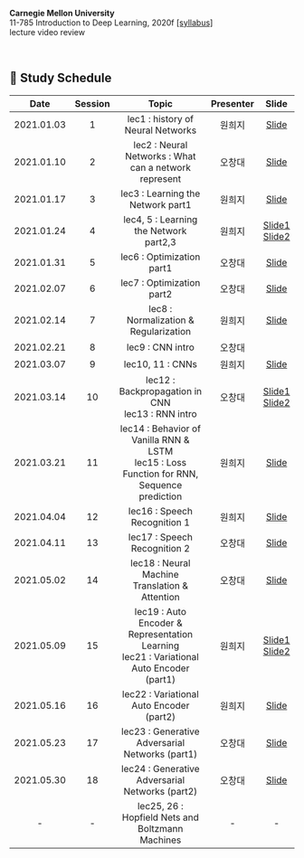 
**Carnegie Mellon University**<br/>11-785 Introduction to Deep Learning, 2020f [[syllabus]](https://deeplearning.cs.cmu.edu/F20/index.html)<br/>lecture video review

<br/>

## 📕 Study Schedule

|       Date       | Session | Topic | Presenter | Slide |
|:----------------:|:------:|:----------------------------------------:|:----------:|:------:|
| 2021.01.03 | 1 | lec1 : history of Neural Networks | 원희지 | [Slide](https://github.com/changdaeoh/CMU11785_Deep-Learning/blob/main/slide/DL001_s1_lec1_Introduction.pdf) | 
| 2021.01.10 | 2 | lec2 : Neural Networks : What can a network represent | 오창대 | [Slide](https://github.com/changdaeoh/CMU11785_Deep-Learning/blob/main/slide/DL001_s2_lec2_neural_networks.pdf) |
| 2021.01.17 | 3 | lec3 : Learning the Network part1 | 원희지 | [Slide](https://github.com/changdaeoh/CMU11785_Deep-Learning/blob/main/slide/DL001_s3_lec3_Learning_the_network_1.pdf) | 
| 2021.01.24 | 4 | lec4, 5 : Learning the Network part2,3 | 원희지 | [Slide1](https://github.com/changdaeoh/CMU11785_Deep-Learning/blob/main/slide/DL001_s4_lec4_Learning_the_network_2.pdf)<BR/>[Slide2](https://github.com/changdaeoh/CMU11785_Deep-Learning/blob/main/slide/DL001_s4_lec4_Learning_the_network_3.pdf)
| 2021.01.31 | 5 | lec6 : Optimization part1 |오창대 | [Slide](https://github.com/changdaeoh/CMU11785_Deep-Learning/blob/main/slide/DL001_s5_lec6_Optimization1.pdf)
| 2021.02.07 | 6 | lec7 : Optimization part2 | 오창대 |[Slide](https://github.com/changdaeoh/CMU11785_Deep-Learning/blob/main/slide/DL001_s6_lec7_Normalization%2CRegularization1.pdf) | 
| 2021.02.14 | 7 | lec8 : Normalization & Regularization | 원희지 | [Slide](https://github.com/changdaeoh/CMU11785_Deep-Learning/blob/main/slide/DL001_s7_lec8_Normalization_Regularization_2.pdf)
| 2021.02.21 | 8 | lec9 : CNN intro | 오창대 |  |
| 2021.03.07 | 9 | lec10, 11 : CNNs  | 원희지 | [Slide](https://github.com/changdaeoh/CMU11785_Deep-Learning/blob/main/slide/DL001_s9_lec10-11_CNN.pdf) |
| 2021.03.14 | 10 | lec12 : Backpropagation in CNN <br/> lec13 : RNN intro | 오창대 | [Slide1](https://github.com/changdaeoh/CMU11785_Deep-Learning/blob/main/slide/DL001_s10_lec12_backprop_in_CNN.pdf)<br/>[Slide2](https://github.com/changdaeoh/CMU11785_Deep-Learning/blob/main/slide/DL001_s10_lec13_RNN.pdf) |
| 2021.03.21 | 11 | lec14 : Behavior of Vanilla RNN & LSTM <br/> lec15 : Loss Function for RNN, Sequence prediction | 원희지 | [Slide](https://github.com/changdaeoh/CMU11785_Deep-Learning/blob/main/slide/DL001_s11_lec14_15.pdf) |
| 2021.04.04 | 12 | lec16 : Speech Recognition 1 | 원희지 | [Slide](https://github.com/changdaeoh/CMU11785_Deep-Learning/blob/main/slide/DL001_s11_lec16.pdf) |
| 2021.04.11 | 13 | lec17 : Speech Recognition 2 | 오창대 | [Slide](https://github.com/changdaeoh/CMU11785_Deep-Learning/blob/main/slide/DL001_s11_lec17.pdf) |
| 2021.05.02 | 14 | lec18 : Neural Machine Translation & Attention | 오창대 | [Slide](https://github.com/changdaeoh/CMU11785_Deep-Learning/blob/main/slide/DL001_s14_lec18_nmt_attention.pdf) |
| 2021.05.09 | 15 | lec19 : Auto Encoder & Representation Learning<br/> lec21 : Variational Auto Encoder (part1) | 원희지 | [Slide1](https://github.com/changdaeoh/CMU11785_Deep-Learning/blob/main/slide/DL001_s15_lec19.pdf)<br/>[Slide2](https://github.com/changdaeoh/CMU11785_Deep-Learning/blob/main/slide/DL001_s15_lec21.pdf) |
| 2021.05.16 | 16 | lec22 : Variational Auto Encoder (part2) | 원희지 | [Slide](https://github.com/changdaeoh/CMU11785_Deep-Learning/blob/main/slide/DL001_s16_lec22.pdf) |
| 2021.05.23 | 17 | lec23 : Generative Adversarial Networks (part1) | 오창대 | [Slide](https://github.com/changdaeoh/CMU11785_Deep-Learning/blob/main/slide/DL001_s17_lec23.pdf) |
| 2021.05.30 | 18 | lec24 : Generative Adversarial Networks (part2) | 오창대 | [Slide](https://github.com/changdaeoh/CMU11785_Deep-Learning/blob/main/slide/DL001_s18_lec24.pdf) |
| - | - | lec25, 26 : Hopfield Nets and Boltzmann Machines | - | - |

